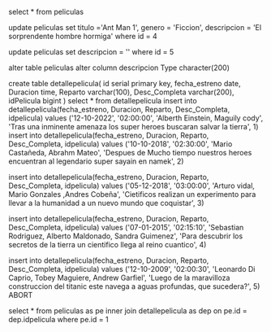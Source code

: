 select * from peliculas

update peliculas set titulo ='Ant Man 1', genero = 'Ficcion',
descripcion = 'El sorprendente hombre hormiga'
where id = 4

update peliculas set descripcion = ''
where id = 5

alter table peliculas alter column descripcion Type character(200)


create table detallepelicula(
	id serial primary key,
	fecha_estreno date,
	Duracion time,
	Reparto varchar(100),
	Desc_Completa varchar(200),
	idPelicula bigint
)
select * from detallepelicula
insert into detallepelicula(fecha_estreno, Duracion, Reparto, Desc_Completa, idpelicula) 
values ('12-10-2022', '02:00:00', 'Alberth Einstein, Maguily cody',
	   'Tras una inminente amenaza los super heroes buscaran salvar la tierra', 1) 
insert into detallepelicula(fecha_estreno, Duracion, Reparto, Desc_Completa, idpelicula) 
values ('10-10-2018', '02:30:00', 'Mario Castañeda, Abrahm Mateo',
	   'Despues de Mucho tiempo nuestros heroes encuentran al legendario
		super sayain en namek', 2)	
		
insert into detallepelicula(fecha_estreno, Duracion, Reparto, Desc_Completa, idpelicula) 
values ('05-12-2018', '03:00:00', 'Arturo vidal, Mario Gonzales ,Andres Cobeña',
	   'Cietificos realizan un experimento para llevar a la humanidad
		a un nuevo mundo que coquistar', 3)
	   
insert into detallepelicula(fecha_estreno, Duracion, Reparto, Desc_Completa, idpelicula) 
values ('07-01-2015', '02:15:10', 'Sebastian Rodriguez, Alberto Maldonado, Sandra Guimenez',
	   'Para descubrir los secretos de la tierra un cientifico llega al reino cuantico', 4)
	   
insert into detallepelicula(fecha_estreno, Duracion, Reparto, Desc_Completa, idpelicula) 
values ('12-10-2009', '02:00:30', 'Leonardo Di Caprio, Tobey Maguiere, Andrew Garfiel',
	   'Luego de la maravilloza construccion del titanic este navega a aguas profundas, que sucedera?', 5)
ABORT

select * from peliculas as pe
	inner join detallepelicula as dep
on pe.id = dep.idpelicula where pe.id = 1
	   
	   